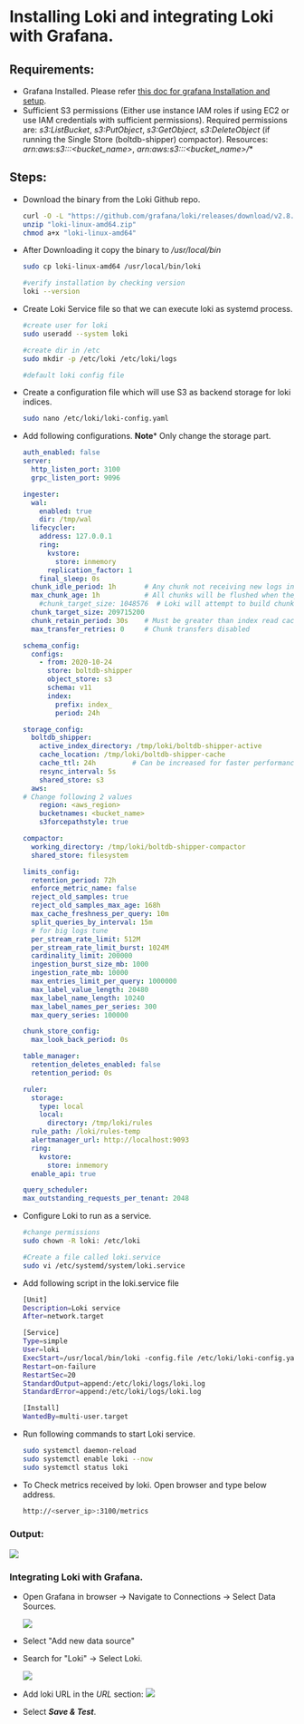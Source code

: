 # Installing Loki and integrating Loki with Grafana.

## Requirements:
- Grafana Installed. Please refer [this doc for grafana Installation and setup](./01_Install_Grafana.md).
- Sufficient S3 permissions (Either use instance IAM roles if using EC2 or use IAM credentials with sufficient permissions). Required permissions are: *s3:ListBucket*, *s3:PutObject*, *s3:GetObject*, *s3:DeleteObject* (if running the Single Store (boltdb-shipper) compactor). Resources: *arn:aws:s3:::<bucket_name>*, *arn:aws:s3:::<bucket_name>/**

## Steps:
- Download the binary from the Loki Github repo.
    ```bash
    curl -O -L "https://github.com/grafana/loki/releases/download/v2.8.6/loki-linux-amd64.zip"
    unzip "loki-linux-amd64.zip"
    chmod a+x "loki-linux-amd64"
    ```
- After Downloading it copy the binary to */usr/local/bin*
    ```bash
    sudo cp loki-linux-amd64 /usr/local/bin/loki
    
    #verify installation by checking version
    loki --version
    ```
- Create Loki Service file so that we can execute loki as systemd process.
    ```bash
    #create user for loki
    sudo useradd --system loki
    
    #create dir in /etc
    sudo mkdir -p /etc/loki /etc/loki/logs
    
    #default loki config file
    ```

- Create a configuration file which will use S3 as backend storage for loki indices.
    ```bash
    sudo nano /etc/loki/loki-config.yaml
    ```
- Add following configurations. **Note*** Only change the storage part.
    ```yaml
    auth_enabled: false
    server:
      http_listen_port: 3100
      grpc_listen_port: 9096

    ingester:
      wal:
        enabled: true
        dir: /tmp/wal
      lifecycler:
        address: 127.0.0.1
        ring:
          kvstore:
            store: inmemory
          replication_factor: 1
        final_sleep: 0s
      chunk_idle_period: 1h       # Any chunk not receiving new logs in this time will be flushed
      max_chunk_age: 1h           # All chunks will be flushed when they hit this age, default is 1h
        #chunk_target_size: 1048576  # Loki will attempt to build chunks up to 1.5MB, flushing first if chunk_idle_period or max_chunk_age is reached first
      chunk_target_size: 209715200
      chunk_retain_period: 30s    # Must be greater than index read cache TTL if using an index cache (Default index read cache TTL is 5m)
      max_transfer_retries: 0     # Chunk transfers disabled

    schema_config:
      configs:
        - from: 2020-10-24
          store: boltdb-shipper
          object_store: s3
          schema: v11
          index:
            prefix: index_
            period: 24h

    storage_config:
      boltdb_shipper:
        active_index_directory: /tmp/loki/boltdb-shipper-active
        cache_location: /tmp/loki/boltdb-shipper-cache
        cache_ttl: 24h         # Can be increased for faster performance over longer query periods, uses more disk space
        resync_interval: 5s
        shared_store: s3
      aws:
    # Change following 2 values
        region: <aws_region>
        bucketnames: <bucket_name>
        s3forcepathstyle: true

    compactor:
      working_directory: /tmp/loki/boltdb-shipper-compactor
      shared_store: filesystem

    limits_config:
      retention_period: 72h
      enforce_metric_name: false
      reject_old_samples: true
      reject_old_samples_max_age: 168h
      max_cache_freshness_per_query: 10m
      split_queries_by_interval: 15m
      # for big logs tune
      per_stream_rate_limit: 512M
      per_stream_rate_limit_burst: 1024M
      cardinality_limit: 200000
      ingestion_burst_size_mb: 1000
      ingestion_rate_mb: 10000
      max_entries_limit_per_query: 1000000
      max_label_value_length: 20480
      max_label_name_length: 10240
      max_label_names_per_series: 300
      max_query_series: 100000

    chunk_store_config:
      max_look_back_period: 0s

    table_manager:
      retention_deletes_enabled: false
      retention_period: 0s

    ruler:
      storage:
        type: local
        local:
          directory: /tmp/loki/rules
      rule_path: /loki/rules-temp
      alertmanager_url: http://localhost:9093
      ring:
        kvstore:
          store: inmemory
      enable_api: true

    query_scheduler:
    max_outstanding_requests_per_tenant: 2048
    ```
- Configure Loki to run as a service.
    ```bash
    #change permissions
    sudo chown -R loki: /etc/loki

    #Create a file called loki.service
    sudo vi /etc/systemd/system/loki.service
    ```
- Add following script in the loki.service file
    ```bash
    [Unit] 
    Description=Loki service 
    After=network.target 
 
    [Service] 
    Type=simple 
    User=loki 
    ExecStart=/usr/local/bin/loki -config.file /etc/loki/loki-config.yaml 
    Restart=on-failure 
    RestartSec=20 
    StandardOutput=append:/etc/loki/logs/loki.log 
    StandardError=append:/etc/loki/logs/loki.log 
 
    [Install] 
    WantedBy=multi-user.target
    ```

- Run following commands to start Loki service.
    ```bash
    sudo systemctl daemon-reload
    sudo systemctl enable loki --now
    sudo systemctl status loki
    ```

- To Check metrics received by loki. Open browser and type below address.
    ```bash
    http://<server_ip>:3100/metrics
    ```

### Output:
![](__assets__/02.png)


### Integrating Loki with Grafana.
- Open Grafana in browser -> Navigate to Connections -> Select Data Sources.

    ![](__assets__/03.png)

- Select "Add new data source"
- Search for "Loki" -> Select Loki.

    ![](__assets__/04.png)

- Add loki URL in the *URL* section:
    ![](__assets__/05.png)

- Select ***Save & Test***.